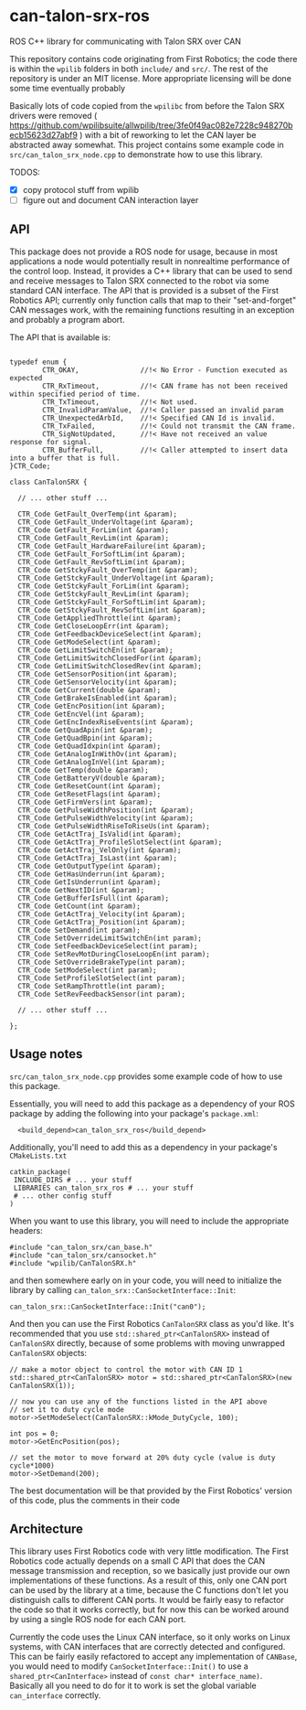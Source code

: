 # can-talon-srx-ros
ROS C++ library for communicating with Talon SRX over CAN

This repository contains code originating from First Robotics; the code there is within the `wpilib` folders in both `include/` and `src/`.
The rest of the repository is under an MIT license.
More appropriate licensing will be done some time eventually probably

Basically lots of code copied from the `wpilibc` from before the Talon SRX drivers were removed ( https://github.com/wpilibsuite/allwpilib/tree/3fe0f49ac082e7228c948270becb15623d27abf9 ) with a bit of reworking to let the CAN layer be abstracted away somewhat.
This project contains some example code in `src/can_talon_srx_node.cpp` to demonstrate how to use this library.

TODOS:
- [x] copy protocol stuff from wpilib
- [ ] figure out and document CAN interaction layer

## API
This package does not provide a ROS node for usage, because in most applications a node would potentially result in nonrealtime performance of the control loop.
Instead, it provides a C++ library that can be used to send and receive messages to Talon SRX connected to the robot via some standard CAN interface.
The API that is provided is a subset of the First Robotics API; currently only function calls that map to their "set-and-forget" CAN messages work, with the remaining functions resulting in an exception and probably a program abort.

The API that is available is:
```

typedef enum {
		CTR_OKAY,				//!< No Error - Function executed as expected
		CTR_RxTimeout,			//!< CAN frame has not been received within specified period of time.
		CTR_TxTimeout,			//!< Not used.
		CTR_InvalidParamValue, 	//!< Caller passed an invalid param
		CTR_UnexpectedArbId,	//!< Specified CAN Id is invalid.
		CTR_TxFailed,			//!< Could not transmit the CAN frame.
		CTR_SigNotUpdated,		//!< Have not received an value response for signal.
		CTR_BufferFull,			//!< Caller attempted to insert data into a buffer that is full.
}CTR_Code;

class CanTalonSRX {

  // ... other stuff ...

  CTR_Code GetFault_OverTemp(int &param);
  CTR_Code GetFault_UnderVoltage(int &param);
  CTR_Code GetFault_ForLim(int &param);
  CTR_Code GetFault_RevLim(int &param);
  CTR_Code GetFault_HardwareFailure(int &param);
  CTR_Code GetFault_ForSoftLim(int &param);
  CTR_Code GetFault_RevSoftLim(int &param);
  CTR_Code GetStckyFault_OverTemp(int &param);
  CTR_Code GetStckyFault_UnderVoltage(int &param);
  CTR_Code GetStckyFault_ForLim(int &param);
  CTR_Code GetStckyFault_RevLim(int &param);
  CTR_Code GetStckyFault_ForSoftLim(int &param);
  CTR_Code GetStckyFault_RevSoftLim(int &param);
  CTR_Code GetAppliedThrottle(int &param);
  CTR_Code GetCloseLoopErr(int &param);
  CTR_Code GetFeedbackDeviceSelect(int &param);
  CTR_Code GetModeSelect(int &param);
  CTR_Code GetLimitSwitchEn(int &param);
  CTR_Code GetLimitSwitchClosedFor(int &param);
  CTR_Code GetLimitSwitchClosedRev(int &param);
  CTR_Code GetSensorPosition(int &param);
  CTR_Code GetSensorVelocity(int &param);
  CTR_Code GetCurrent(double &param);
  CTR_Code GetBrakeIsEnabled(int &param);
  CTR_Code GetEncPosition(int &param);
  CTR_Code GetEncVel(int &param);
  CTR_Code GetEncIndexRiseEvents(int &param);
  CTR_Code GetQuadApin(int &param);
  CTR_Code GetQuadBpin(int &param);
  CTR_Code GetQuadIdxpin(int &param);
  CTR_Code GetAnalogInWithOv(int &param);
  CTR_Code GetAnalogInVel(int &param);
  CTR_Code GetTemp(double &param);
  CTR_Code GetBatteryV(double &param);
  CTR_Code GetResetCount(int &param);
  CTR_Code GetResetFlags(int &param);
  CTR_Code GetFirmVers(int &param);
  CTR_Code GetPulseWidthPosition(int &param);
  CTR_Code GetPulseWidthVelocity(int &param);
  CTR_Code GetPulseWidthRiseToRiseUs(int &param);
  CTR_Code GetActTraj_IsValid(int &param);
  CTR_Code GetActTraj_ProfileSlotSelect(int &param);
  CTR_Code GetActTraj_VelOnly(int &param);
  CTR_Code GetActTraj_IsLast(int &param);
  CTR_Code GetOutputType(int &param);
  CTR_Code GetHasUnderrun(int &param);
  CTR_Code GetIsUnderrun(int &param);
  CTR_Code GetNextID(int &param);
  CTR_Code GetBufferIsFull(int &param);
  CTR_Code GetCount(int &param);
  CTR_Code GetActTraj_Velocity(int &param);
  CTR_Code GetActTraj_Position(int &param);
  CTR_Code SetDemand(int param);
  CTR_Code SetOverrideLimitSwitchEn(int param);
  CTR_Code SetFeedbackDeviceSelect(int param);
  CTR_Code SetRevMotDuringCloseLoopEn(int param);
  CTR_Code SetOverrideBrakeType(int param);
  CTR_Code SetModeSelect(int param);
  CTR_Code SetProfileSlotSelect(int param);
  CTR_Code SetRampThrottle(int param);
  CTR_Code SetRevFeedbackSensor(int param);

  // ... other stuff ...

};

```

## Usage notes
`src/can_talon_srx_node.cpp` provides some example code of how to use this package.

Essentially, you will need to add this package as a dependency of your ROS package by adding the following into your package's `package.xml`:

```
  <build_depend>can_talon_srx_ros</build_depend>
```

Additionally, you'll need to add this as a dependency in your package's `CMakeLists.txt`

```
catkin_package(
 INCLUDE_DIRS # ... your stuff
 LIBRARIES can_talon_srx_ros # ... your stuff
 # ... other config stuff
)
```

When you want to use this library, you will need to include the appropriate headers:

```
#include "can_talon_srx/can_base.h"
#include "can_talon_srx/cansocket.h"
#include "wpilib/CanTalonSRX.h"
```

and then somewhere early on in your code, you will need to initialize the library by calling `can_talon_srx::CanSocketInterface::Init`:

```
can_talon_srx::CanSocketInterface::Init("can0");
```

And then you can use the First Robotics `CanTalonSRX` class as you'd like.
It's recommended that you use `std::shared_ptr<CanTalonSRX>` instead of `CanTalonSRX` directly, because of some problems with moving unwrapped `CanTalonSRX` objects:

```
// make a motor object to control the motor with CAN ID 1
std::shared_ptr<CanTalonSRX> motor = std::shared_ptr<CanTalonSRX>(new CanTalonSRX(1));

// now you can use any of the functions listed in the API above
// set it to duty cycle mode
motor->SetModeSelect(CanTalonSRX::kMode_DutyCycle, 100);

int pos = 0;
motor->GetEncPosition(pos);

// set the motor to move forward at 20% duty cycle (value is duty cycle*1000)
motor->SetDemand(200);
```

The best documentation will be that provided by the First Robotics' version of this code, plus the comments in their code

## Architecture
This library uses First Robotics code with very little modification.
The First Robotics code actually depends on a small C API that does the CAN message transmission and reception, so we basically just provide our own implementations of these functions.
As a result of this, only one CAN port can be used by the library at a time, because the C functions don't let you distinguish calls to different CAN ports.
It would be fairly easy to refactor the code so that it works correctly, but for now this can be worked around by using a single ROS node for each CAN port.

Currently the code uses the Linux CAN interface, so it only works on Linux systems, with CAN interfaces that are correctly detected and configured.
This can be fairly easily refactored to accept any implementation of `CANBase`, you would need to modify `CanSocketInterface::Init()` to use a `shared_ptr<CanInterface>` instead of `const char* interface_name)`.
Basically all you need to do for it to work is set the global variable `can_interface` correctly.
